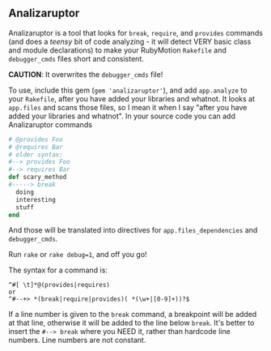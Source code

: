 Analizaruptor
-------------

Analizaruptor is a tool that looks for `break`, `require`, and `provides`
commands (and does a *teensy* bit of code analyzing - it will detect VERY basic
class and module declarations) to make your RubyMotion `Rakefile` and
`debugger_cmds` files short and consistent.

**CAUTION**: It overwrites the `debugger_cmds` file!

To use, include this gem (`gem 'analizaruptor'`), and add `app.analyze` to your
`Rakefile`, after you have added your libraries and whatnot.  It looks at
`app.files` and scans those files, so I mean it when I say "after you have added
your libraries and whatnot". In your source code you can add Analizaruptor
commands

```ruby
# @provides Foo
# @requires Bar
# older syntax:
#--> provides Foo
#--> requires Bar
def scary_method
#-----> break
  doing
  interesting
  stuff
end
```

And those will be translated into directives for `app.files_dependencies` and
`debugger_cmds`.

Run `rake` or `rake debug=1`, and off you go!

The syntax for a command is:

```regex
^#[ \t]*@(provides|requires)
or
^#--+> *(break|require|provides)( *(\w+|[0-9]+))?$
```

If a line number is given to the `break` command, a breakpoint will be added at
that line, otherwise it will be added to the line below `break`.  It's better to
insert the `#--> break` where you NEED it, rather than hardcode line numbers.
Line numbers are not constant.

